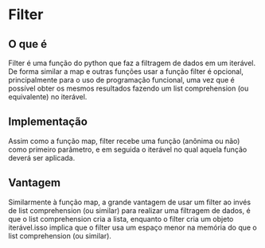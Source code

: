 # Filter

## O que é

Filter é uma função do python que faz a filtragem de dados em um iterável. De forma similar a map e outras funções usar a função filter é opcional, principalmente para o uso de programação funcional, uma vez que é possível obter os mesmos resultados fazendo um list comprehension (ou equivalente) no iterável.

## Implementação

Assim como a função map, filter recebe uma função (anônima ou não) como primeiro parâmetro, e em seguida o iterável no qual aquela função deverá ser aplicada.

## Vantagem

Similarmente à função map, a grande vantagem de usar um filter ao invés de list comprehension (ou similar) para realizar uma filtragem de dados, é que o list comprehension cria a lista, enquanto o filter cria um objeto iterável.isso implica que o filter usa um espaço menor na memória do que o list comprehension (ou similar).
